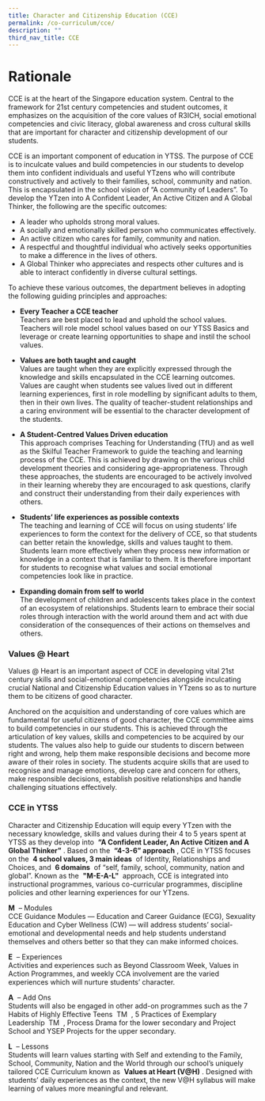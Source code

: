 ```yaml
---
title: Character and Citizenship Education (CCE)
permalink: /co-curriculum/cce/
description: ""
third_nav_title: CCE
---
```

# **Rationale**

CCE is at the heart of the Singapore education system. Central to the framework for 21st century competencies and student outcomes, it emphasizes on the acquisition of the core values of R3ICH, social emotional competencies and civic literacy, global awareness and cross cultural skills that are important for character and citizenship development of our students.   
  
CCE is an important component of education in YTSS. The purpose of CCE is to inculcate values and build competencies in our students to develop them into confident individuals and useful YTzens who will contribute constructively and actively to their families, school, community and nation. This is encapsulated in the school vision of “A community of Leaders”. To develop the YTzen into A Confident Leader, An Active Citizen and A Global Thinker, the following are the specific outcomes:   
  

*   A leader who upholds strong moral values.
*   A socially and emotionally skilled person who communicates effectively.
*   An active citizen who cares for family, community and nation.
*   A respectful and thoughtful individual who actively seeks opportunities to make a difference in the lives of others.
*   A Global Thinker who appreciates and respects other cultures and is able to interact confidently in diverse cultural settings.

  
To achieve these various outcomes, the department believes in adopting the following guiding principles and approaches:

*   **Every Teacher a CCE teacher**   
    Teachers are best placed to lead and uphold the school values. Teachers will role model school values based on our YTSS Basics and leverage or create learning opportunities to shape and instil the school values.   
      
    
*   **Values are both taught and caught**   
    Values are taught when they are explicitly expressed through the knowledge and skills encapsulated in the CCE learning outcomes. Values are caught when students see values lived out in different learning experiences, first in role modelling by significant adults to them, then in their own lives. The quality of teacher-student relationships and a caring environment will be essential to the character development of the students.   
      
    
*   **A Student-Centred Values Driven education**   
    This approach comprises Teaching for Understanding (TfU) and as well as the Skilful Teacher Framework to guide the teaching and learning process of the CCE. This is achieved by drawing on the various child development theories and considering age-appropriateness. Through these approaches, the students are encouraged to be actively involved in their learning whereby they are encouraged to ask questions, clarify and construct their understanding from their daily experiences with others.   
      
    
*   **Students’ life experiences as possible contexts**   
    The teaching and learning of CCE will focus on using students’ life experiences to form the context for the delivery of CCE, so that students can better retain the knowledge, skills and values taught to them. Students learn more effectively when they process new information or knowledge in a context that is familiar to them. It is therefore important for students to recognise what values and social emotional competencies look like in practice.   
      
    
*   **Expanding domain from self to world**   
    The development of children and adolescents takes place in the context of an ecosystem of relationships. Students learn to embrace their social roles through interaction with the world around them and act with due consideration of the consequences of their actions on themselves and others.

### Values @ Heart
  
Values @ Heart is an important aspect of CCE in developing vital 21st century skills and social-emotional competencies alongside inculcating crucial National and Citizenship Education values in YTzens so as to nurture them to be citizens of good character.   
  
Anchored on the acquisition and understanding of core values which are fundamental for useful citizens of good character, the CCE committee aims to build competencies in our students. This is achieved through the articulation of key values, skills and competencies to be acquired by our students. The values also help to guide our students to discern between right and wrong, help them make responsible decisions and become more aware of their roles in society. The students acquire skills that are used to recognise and manage emotions, develop care and concern for others, make responsible decisions, establish positive relationships and handle challenging situations effectively.   

### CCE in YTSS

Character and Citizenship Education will equip every YTzen with the necessary knowledge, skills and values during their 4 to 5 years spent at YTSS as they develop into  **“A Confident Leader, An Active Citizen and A Global Thinker”** . Based on the  **“4-3-6” approach** , CCE in YTSS focuses on the  **4 school values, 3 main ideas**  of Identity, Relationships and Choices, and  **6 domains**  of “self, family, school, community, nation and global”. Known as the  **"M-E-A-L"**  approach, CCE is integrated into instructional programmes, various co-curricular programmes, discipline policies and other learning experiences for our YTzens.

**M**  – Modules   
CCE Guidance Modules — Education and Career Guidance (ECG), Sexuality Education and Cyber Wellness (CW) — will address students’ social-emotional and developmental needs and help students understand themselves and others better so that they can make informed choices.

**E**  – Experiences   
Activities and experiences such as Beyond Classroom Week, Values in Action Programmes, and weekly CCA involvement are the varied experiences which will nurture students’ character.

**A**  – Add Ons    
Students will also be engaged in other add-on programmes such as the 7 Habits of Highly Effective Teens  TM  , 5 Practices of Exemplary Leadership  TM  , Process Drama for the lower secondary and Project School and YSEP Projects for the upper secondary.

**L**  – Lessons   
Students will learn values starting with Self and extending to the Family, School, Community, Nation and the World through our school’s uniquely tailored CCE Curriculum known as  **Values at Heart (V@H)** . Designed with students’ daily experiences as the context, the new V@H syllabus will make learning of values more meaningful and relevant.